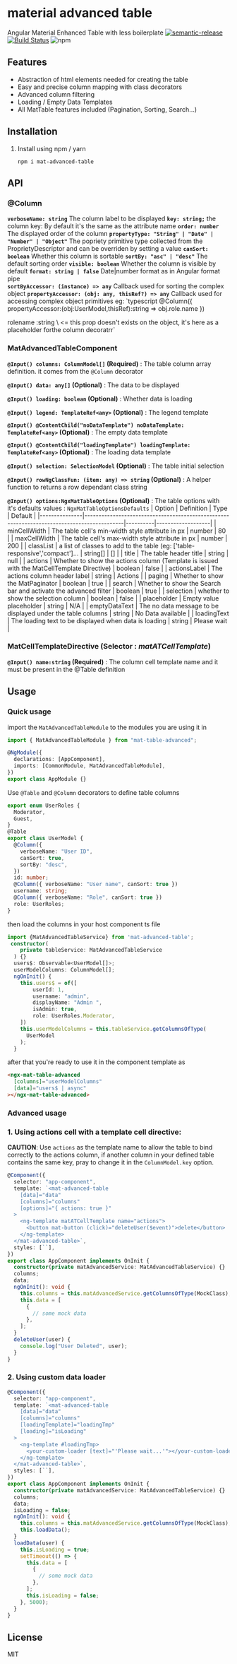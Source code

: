 # material advanced table

Angular Material Enhanced Table with less boilerplate [![semantic-release](https://img.shields.io/badge/%20%20%F0%9F%93%A6%F0%9F%9A%80-semantic--release-e10079.svg)](https://github.com/semantic-release/semantic-release) [![Build Status](https://travis-ci.org/oauthentik/mat-advanced-table.svg?branch=master)](https://travis-ci.org/oauthentik/mat-advanced-table) ![npm](https://img.shields.io/npm/v/mat-advanced-table)

## Features

- Abstraction of html elements needed for creating the table
- Easy and precise column mapping with class decorators
- Advanced column filtering
- Loading / Empty Data Templates
- All MatTable features included (Pagination, Sorting, Search...)

## Installation

1. Install using npm / yarn

   ```shell
   npm i mat-advanced-table
   ```

## API

### @Column

**`verboseName: string`** The column label to be displayed
**`key: string;`** the column key: By default it's the same as the attribute name
**`order: number`** The displayed order of the column
**`propertyType: "String" | "Date" | "Number" | "Object"`** The popriety primitive type collected from the ProprietyDescriptor and can be overriden by setting a value
**`canSort: boolean`** Whether this column is sortable
**`sortBy: "asc" | "desc"`** The default sorting order
**`visible: boolean`** Whether the column is visible by default
**`format: string | false`** Date|number format as in Angular format pipe  
 **`sortByAccessor: (instance) => any`** Callback used for sorting the complex object
**`propertyAccessor: (obj: any, thisRef?) => any`** Callback used for accessing complex object primitives
eg: `typescript @Column({ propertyAccessor:(obj:UserModel,thisRef):string => obj.role.name })

rolename :string \\ <= this prop doesn't exists on the object, it's here as a placeholder forthe column decoratrr`

### MatAdvancedTableComponent

**`@Input() columns: ColumnModel[]` (Required)** : The table column array definition. it comes from the `@Column` decorator

**`@Input() data: any[]` (Optional)** : The data to be displayed

**`@Input() loading: boolean` (Optional)** : Whether data is loading

**`@Input() legend: TemplateRef<any>` (Optional)** : The legend template

**`@Input() @ContentChild("noDataTemplate") noDataTemplate: TemplateRef<any>` (Optional)** : The empty data template

**`@Input() @ContentChild("loadingTemplate") loadingTemplate: TemplateRef<any>` (Optional)** : The loading data template

**`@Input() selection: SelectionModel` (Optional)** : The table initial selection

**`@Input() rowNgClassFun: (item: any) => string` (Optional)** : A helper function to returns a row dependant class string

**`@Input() options:NgxMatTableOptions` (Optional)** : The table options with it's defaults values : `NgxMatTableOptionsDefaults`
| Option | Definition | Type | Default |
|---------------|--------------------------------------------------------------------------------------------|----------|-------------------|
| minCellWidth | The table cell's min-width style attribute in px | number | 80 |
| maxCellWidth | The table cell's max-width style attribute in px | number | 200 |
| classList | a list of classes to add to the table (eg: ['table-responsive','compact']... | string[] | [] |
| title | The table header title | string | null |
| actions | Whether to show the actions column (Template is issued with the MatCellTemplate Directive) | boolean | false |
| actionsLabel | The actions column header label | string | Actions |
| paging | Whether to show the MatPaginator | boolean | true |
| search | Whether to show the Search bar and activate the advanced filter | boolean | true |
| selection | whether to show the selection column | boolean | false |
| placeholder | Empty value placeholder | string | N/A |
| emptyDataText | The no data message to be displayed under the table columns | string | No Data available |
| loadingText | The loading text to be displayed when data is loading | string | Please wait |

### MatCellTemplateDirective (Selector : _matATCellTemplate_)

**`@Input() name:string` (Required)** : The column cell template name and it must be present in the @Table definition

## Usage

### Quick usage

import the `MatAdvancedTableModule` to the modules you are using it in

```typescript
import { MatAdvancedTableModule } from "mat-table-advanced";

@NgModule({
  declarations: [AppComponent],
  imports: [CommonModule, MatAdvancedTableModule],
})
export class AppModule {}
```

Use `@Table` and `@Column` decorators to define table columns

```typescript
export enum UserRoles {
  Moderator,
  Guest,
}
@Table
export class UserModel {
  @Column({
    verboseName: "User ID",
    canSort: true,
    sortBy: "desc",
  })
  id: number;
  @Column({ verboseName: "User name", canSort: true })
  username: string;
  @Column({ verboseName: "Role", canSort: true })
  role: UserRoles;
}
```

then load the columns in your host component ts file

```typescript
import {MatAdvancedTableService} from 'mat-advanced-table';
 constructor(
    private tableService: MatAdvancedTableService
  ) {}
  users$: Observable<UserModel[]>;
  userModelColumns: ColumnModel[];
  ngOnInit() {
    this.users$ = of([
        userId: 1,
        username: "admin",
        displayName: "Admin ",
        isAdmin: true,
        role: UserRoles.Moderator,
    ])
    this.userModelColumns = this.tableService.getColumnsOfType(
      UserModel
    );
  }
```

after that you're ready to use it in the component template as

```html
<ngx-mat-table-advanced
  [columns]="userModelColumns"
  [data]="users$ | async"
></ngx-mat-table-advanced>
```

### Advanced usage

### 1. Using actions cell with a template cell directive:

**CAUTION**: Use `actions` as the template name to allow the table to bind correctly to the actions column, if another column in your defined table contains the same key, pray to change it in the `ColumnModel.key` option.

```typescript
@Component({
  selector: "app-component",
  template: `<mat-advanced-table
    [data]="data"
    [columns]="columns"
    [options]="{ actions: true }"
  >
    <ng-template matATCellTemplate name="actions">
      <button mat-button (click)="deleteUser($event)">delete</button>
    </ng-template>
  </mat-advanced-table>`,
  styles: [``],
})
export class AppComponent implements OnInit {
  constructor(private matAdvancedService: MatAdvancedTableService) {}
  columns;
  data;
  ngOnInit(): void {
    this.columns = this.matAdvancedService.getColumnsOfType(MockClass);
    this.data = [
      {
        // some mock data
      },
    ];
  }
  deleteUser(user) {
    console.log("User Deleted", user);
  }
}
```

### 2. Using custom data loader

```typescript
@Component({
  selector: "app-component",
  template: `<mat-advanced-table
    [data]="data"
    [columns]="columns"
    [loadingTemplate]="loadingTmp"
    [loading]="isLoading"
  >
    <ng-template #loadingTmp>
      <your-custom-loader [text]="'Please wait...'"></your-custom-loader>
    </ng-template>
  </mat-advanced-table>`,
  styles: [``],
})
export class AppComponent implements OnInit {
  constructor(private matAdvancedService: MatAdvancedTableService) {}
  columns;
  data;
  isLoading = false;
  ngOnInit(): void {
    this.columns = this.matAdvancedService.getColumnsOfType(MockClass);
    this.loadData();
  }
  loadData(user) {
    this.isLoading = true;
    setTimeout(() => {
      this.data = [
        {
          // some mock data
        },
      ];
      this.isLoading = false;
    }, 5000);
  }
}
```

## License

MIT

